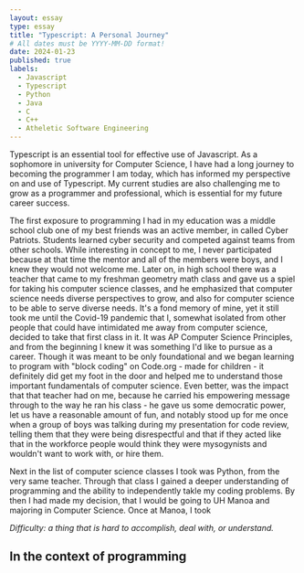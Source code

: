 ```yaml
---
layout: essay
type: essay
title: "Typescript: A Personal Journey"
# All dates must be YYYY-MM-DD format!
date: 2024-01-23
published: true
labels:
  - Javascript
  - Typescript
  - Python
  - Java
  - C
  - C++
  - Atheletic Software Engineering
---
```


Typescript is an essential tool for effective use of Javascript. As a sophomore in university for Computer Science, I have had a long journey to becoming the programmer I am today, which has informed my perspective on and use of Typescript. My current studies are also challenging me to grow as a programmer and professional, which is essential for my future career success.

The first exposure to programming I had in my education was a middle school club one of my best friends was an active member, in called Cyber Patriots. Students learned cyber security and competed against teams from other schools. While interesting in concept to me, I never participated because at that time the mentor and all of the members were boys, and I knew they would not welcome me. Later on, in high school there was a teacher that came to my freshman geometry math class and gave us a spiel for taking his computer science classes, and he emphasized that computer science needs diverse perspectives to grow, and also for computer science to be able to serve diverse needs. It's a fond memory of mine, yet it still took me until the Covid-19 pandemic that I, somewhat isolated from other people that could have intimidated me away from computer science, decided to take that first class in it. It was AP Computer Science Principles, and from the beginning I knew it was something I'd like to pursue as a career. Though it was meant to be only foundational and we began learning to program with "block coding" on Code.org - made for children - it definitely did get my foot in the door and helped me to understand those important fundamentals of computer science. Even better, was the impact that that teacher had on me, because he carried his empowering message through to the way he ran his class - he gave us some democratic power, let us have a reasonable amount of fun, and notably stood up for me once when a group of boys was talking during my presentation for code review, telling them that they were being disrespectful and that if they acted like that in the workforce people would think they were mysogynists and wouldn't want to work with, or hire them. 

Next in the list of computer science classes I took was Python, from the very same teacher. Through that class I gained a deeper understanding of programming and the ability to independently takle my coding problems. By then I had made my decision, that I would be going to UH Manoa and majoring in Computer Science. Once at Manoa, I took 



*Difficulty: a thing that is hard to accomplish, deal with, or understand.*

## In the context of programming
